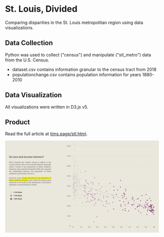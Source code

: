 # St. Louis, Divided
Comparing disparities in the St. Louis metropolitan region using data visualizations.

## Data Collection
Python was used to collect ("census") and manipulate ("stl_metro") data from the U.S. Census.
- dataset.csv contains information granular to the census tract from 2018
- populationchange.csv contains population information for years 1880-2010

## Data Visualization
All visualizations were written in D3.js v5. 

## Product
Read the full article at <a href="https://tims.page/stl.html">tims.page/stl.html</a>.


![preview](./preview.png "Preview image" )

